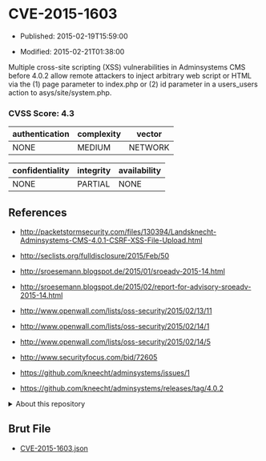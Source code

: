 # CVE-2015-1603

- Published: 2015-02-19T15:59:00

- Modified: 2015-02-21T01:38:00

Multiple cross-site scripting (XSS) vulnerabilities in Adminsystems CMS before 4.0.2 allow remote attackers to inject arbitrary web script or HTML via the (1) page parameter to index.php or (2) id parameter in a users_users action to asys/site/system.php.

### CVSS Score: **4.3**

| authentication | complexity | vector |
| --- | --- | --- |
| NONE | MEDIUM | NETWORK |

| confidentiality | integrity | availability |
| --- | --- | --- |
| NONE | PARTIAL | NONE |

## References

* http://packetstormsecurity.com/files/130394/Landsknecht-Adminsystems-CMS-4.0.1-CSRF-XSS-File-Upload.html

* http://seclists.org/fulldisclosure/2015/Feb/50

* http://sroesemann.blogspot.de/2015/01/sroeadv-2015-14.html

* http://sroesemann.blogspot.de/2015/02/report-for-advisory-sroeadv-2015-14.html

* http://www.openwall.com/lists/oss-security/2015/02/13/11

* http://www.openwall.com/lists/oss-security/2015/02/14/1

* http://www.openwall.com/lists/oss-security/2015/02/14/5

* http://www.securityfocus.com/bid/72605

* https://github.com/kneecht/adminsystems/issues/1

* https://github.com/kneecht/adminsystems/releases/tag/4.0.2

<details>
<summary>About this repository</summary> 

  This repository is part of the project [Live Hack CVE](https://github.com/Live-Hack-CVE). Main website can be found [www.live-hack.org](https://www.live-hack.org) 
  
  Made by [Sn0wAlice](https://github.com/Sn0wAlice) for the people that care about security and need to have a feed of the latest CVEs. Hope you enjoy it, don't forget to star the repo and follow me on [Twitter](https://twitter.com/Sn0wAlice) and [Github](https://github.com/Sn0wAlice). And that is my [personnal website](https://www.alice-snow.me/)

  - [Home Page](https://github.com/Live-Hack-CVE)
  - [Framework](https://github.com/Live-Hack-CVE/cve-framework)
  - [CVE database](https://github.com/Live-Hack-CVE/full_database)
  - [Changelog](https://github.com/Live-Hack-CVE/Changelog)
</details>

## Brut File

* [CVE-2015-1603.json](https://raw.githubusercontent.com/Live-Hack-CVE/full_database/main/cves/2015/CVE-2015-1603.json)

